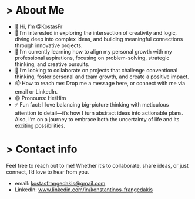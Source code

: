 # > About Me

- 👋 Hi, I’m @KostasFr  
- 👀 I’m interested in exploring the intersection of creativity and logic, diving deep into complex ideas, and building meaningful connections through innovative projects.  
- 🌱 I’m currently learning how to align my personal growth with my professional aspirations, focusing on problem-solving, strategic thinking, and creative pursuits.  
- 💞️ I’m looking to collaborate on projects that challenge conventional thinking, foster personal and team growth, and create a positive impact.  
- 📫 How to reach me: Drop me a message here, or connect with me via email or LinkedIn.  
- 😄 Pronouns: He/Him  
- ⚡ Fun fact: I love balancing big-picture thinking with meticulous attention to detail—it’s how I turn abstract ideas into actionable plans. Also, I’m on a journey to embrace both the uncertainty of life and its exciting possibilities.  

# > Contact info

Feel free to reach out to me! Whether it’s to collaborate, share ideas, or just connect, I’d love to hear from you.
- email: kostasfrangedakis@gmail.com
- LinkedIn: www.linkedin.com/in/konstantinos-frangedakis
<!---
KostasFr/KostasFr is a ✨ special ✨ repository because its `README.md` (this file) appears on your GitHub profile.
You can click the Preview link to take a look at your changes.
--->
